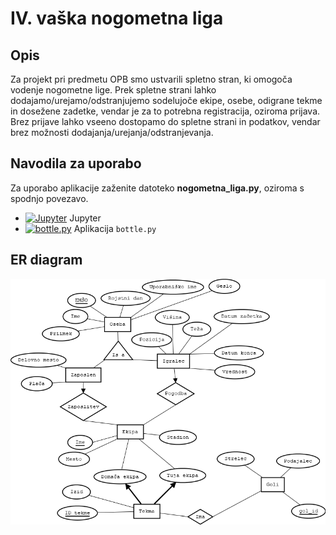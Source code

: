 # IV. vaška nogometna liga

## Opis
Za projekt pri predmetu OPB smo ustvarili spletno stran, ki omogoča vodenje nogometne lige. Prek spletne strani lahko dodajamo/urejamo/odstranjujemo sodelujoče ekipe, osebe, odigrane tekme in dosežene zadetke, vendar je za to potrebna registracija, oziroma prijava. Brez prijave lahko vseeno dostopamo do spletne strani in podatkov, vendar brez možnosti dodajanja/urejanja/odstranjevanja.

## Navodila za uporabo
Za uporabo aplikacije zaženite datoteko **nogometna_liga.py**, oziroma s spodnjo povezavo.

* [![Jupyter](https://mybinder.org/badge_logo.svg)](https://mybinder.org/v2/gh/jasapozne/Nogometna_liga/main) Jupyter
* [![bottle.py](https://mybinder.org/badge_logo.svg)](https://mybinder.org/v2/gh/jasapozne/Nogometna_liga/main?urlpath=proxy/8080/) Aplikacija `bottle.py`

## ER diagram  
![ER diagram](nogometna_liga.png)
